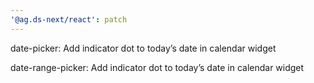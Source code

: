 ```yaml
---
'@ag.ds-next/react': patch
---
```


date-picker: Add indicator dot to today’s date in calendar widget

date-range-picker: Add indicator dot to today’s date in calendar widget
